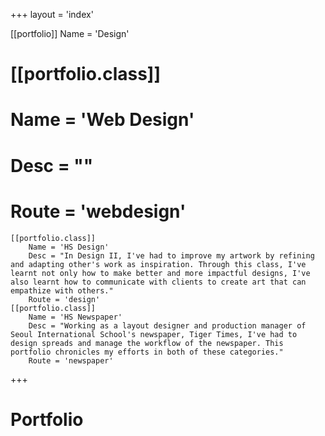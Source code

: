 +++
layout = 'index'

[[portfolio]]
	Name = 'Design'
#	[[portfolio.class]]
#		Name = 'Web Design'
#		Desc = ""
#		Route = 'webdesign'
	[[portfolio.class]]
		Name = 'HS Design'
		Desc = "In Design II, I've had to improve my artwork by refining and adapting other's work as inspiration. Through this class, I've learnt not only how to make better and more impactful designs, I've also learnt how to communicate with clients to create art that can empathize with others."
		Route = 'design'
	[[portfolio.class]]
		Name = 'HS Newspaper'
		Desc = "Working as a layout designer and production manager of Seoul International School's newspaper, Tiger Times, I've had to design spreads and manage the workflow of the newspaper. This portfolio chronicles my efforts in both of these categories."
		Route = 'newspaper'
+++

# Portfolio

